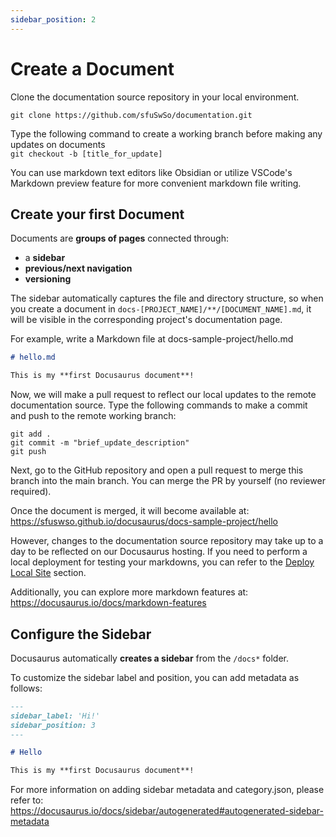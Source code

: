 ```yaml
---
sidebar_position: 2
---
```


# Create a Document

Clone the documentation source repository in your local environment.  

`git clone https://github.com/sfuSwSo/documentation.git`

Type the following command to create a working branch before making any updates on documents   
`git checkout -b [title_for_update]`

You can use markdown text editors like Obsidian or utilize VSCode's Markdown preview feature for more convenient markdown file writing.

## Create your first Document

Documents are **groups of pages** connected through:

- a **sidebar**
- **previous/next navigation**
- **versioning**

The sidebar automatically captures the file and directory structure, so when you create a document in `docs-[PROJECT_NAME]/**/[DOCUMENT_NAME].md`, it will be visible in the corresponding project's documentation page.

For example, write a Markdown file at docs-sample-project/hello.md

```md title="docs/hello.md"
# hello.md

This is my **first Docusaurus document**!
```

Now, we will make a pull request to reflect our local updates to the remote documentation source. Type the following commands to make a commit and push to the remote working branch:
```
git add .
git commit -m "brief_update_description"
git push
```

Next, go to the GitHub repository and open a pull request to merge this branch into the main branch. You can merge the PR by yourself (no reviewer required).

Once the document is merged, it will become available at:
https://sfuswso.github.io/docusaurus/docs-sample-project/hello

However, changes to the documentation source repository may take up to a day to be reflected on our Docusaurus hosting. If you need to perform a local deployment for testing your markdowns, you can refer to the [Deploy Local Site](deploy-local-site) section.

Additionally, you can explore more markdown features at:  
https://docusaurus.io/docs/markdown-features  

## Configure the Sidebar

Docusaurus automatically **creates a sidebar** from the `/docs*` folder.

To customize the sidebar label and position, you can add metadata as follows:

```md title="docs/hello.md" {1-4}
---
sidebar_label: 'Hi!'
sidebar_position: 3
---

# Hello

This is my **first Docusaurus document**!
```

For more information on adding sidebar metadata and category.json, please refer to:  
https://docusaurus.io/docs/sidebar/autogenerated#autogenerated-sidebar-metadata
